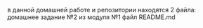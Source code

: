 в данной домашней работе и репозитории находятся 2 файла:
домашнее задание №2 из модуля №1 
файл README.md 